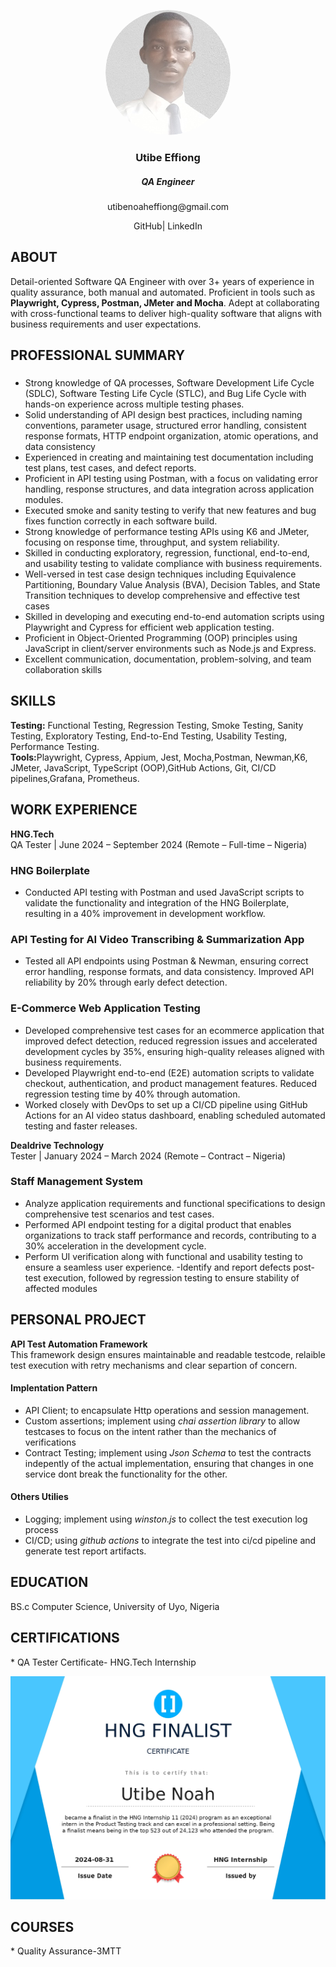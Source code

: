 


<p align="center">
  <a href="">
    <img src="https://github.com/utibenoah/QA_portfolio/blob/main/huy-removebg-preview-modified.png" 
         alt="Clickable Image" 
         width="200" 
         height="200" 
         style="border-radius:50%;" />
  </a>

</p>


 <h3 align="center"> Utibe Effiong</h3>
<h5 align="center">QA Engineer</h5>
<p align="center">utibenoaheffiong@gmail.com</p>
<p align="center">GitHub| LinkedIn</p>



<h2>
  ABOUT
</h2>

Detail-oriented Software QA Engineer with over 3+ years of experience in quality assurance, both manual and automated. Proficient in tools such as <b>Playwright, Cypress, Postman, JMeter and Mocha</b>. Adept at collaborating with cross-functional teams to deliver high-quality software that aligns with business requirements and user expectations.




<h2>PROFESSIONAL SUMMARY</h2>

### 
- Strong knowledge of QA processes, Software Development Life Cycle (SDLC), Software Testing Life Cycle (STLC), and Bug Life Cycle with hands-on experience across multiple testing phases.
- Solid understanding of API design best practices, including naming conventions, parameter usage, structured error handling, consistent response formats, HTTP endpoint organization, atomic operations, and data consistency
- Experienced in creating and maintaining test documentation including test plans, test cases, and defect reports.
- Proficient in API testing using Postman, with a focus on validating error handling, response structures, and data integration across application modules.
- Executed smoke and sanity testing to verify that new features and bug fixes function correctly in each software build.
- Strong knowledge of  performance testing APIs using K6 and JMeter, focusing on response time, throughput, and system reliability.
- Skilled in conducting exploratory, regression, functional, end-to-end, and usability testing to validate compliance with business requirements.
- Well-versed in test case design techniques including Equivalence Partitioning, Boundary Value Analysis (BVA), Decision Tables, and State Transition techniques to develop comprehensive and effective test cases
- Skilled in developing and executing end-to-end automation scripts using Playwright and Cypress for efficient web application testing.
- Proficient in Object-Oriented Programming (OOP) principles using JavaScript in client/server environments such as Node.js and Express.
- Excellent communication, documentation, problem-solving, and team collaboration skills




<h2>
  SKILLS
</h2>
  <b>Testing:</b> Functional Testing, Regression Testing, Smoke Testing, Sanity Testing, Exploratory Testing, End-to-End Testing, Usability Testing, Performance Testing.<br>
  <b>Tools:</b>Playwright, Cypress, Appium, Jest, Mocha,Postman, Newman,K6, JMeter, JavaScript, TypeScript (OOP),GitHub Actions, Git, CI/CD pipelines,Grafana, Prometheus.




<h2>WORK EXPERIENCE</h2>

<b>HNG.Tech</b><br>
QA Tester | June 2024 – September 2024 (Remote – Full-time – Nigeria)
### HNG Boilerplate
- Conducted API testing with Postman and used JavaScript scripts to validate the functionality and integration of the HNG Boilerplate, resulting in a 40% improvement in development workflow.
### API Testing for AI Video Transcribing & Summarization App
- Tested all API endpoints using Postman & Newman, ensuring correct error handling, response formats, and data consistency. Improved API reliability by 20% through early defect detection.
### E-Commerce Web Application Testing
- Developed comprehensive test cases for an ecommerce application that improved defect detection, reduced regression issues and accelerated development cycles by 35%, ensuring high-quality releases aligned with business requirements.
- Developed Playwright  end-to-end (E2E) automation scripts to validate checkout, authentication, and product management features. Reduced regression testing time by 40% through automation.
- Worked closely with DevOps to set up a CI/CD pipeline using GitHub Actions for an AI video status dashboard, enabling scheduled automated testing and faster releases.


<b>Dealdrive Technology</b><br>
Tester | January 2024 – March 2024 (Remote – Contract – Nigeria)

### Staff Management System
- Analyze application requirements and functional specifications to design comprehensive test scenarios and test cases.
- Performed API endpoint testing for a digital product that enables organizations to track staff performance and records, contributing to a 30% acceleration in the development cycle.
- Perform UI verification along with functional and usability testing to ensure a seamless user experience.
 -Identify and report defects post-test execution, followed by regression testing to ensure stability of affected modules






<h2>
  PERSONAL PROJECT
</h2>
    <b>API Test Automation Framework
</b><br>
    This framework design ensures maintainable and readable testcode, relaible test execution with retry mechanisms and clear separtion of concern.

  #### Implentation Pattern
  - API Client; to encapsulate Http operations and session management.
  - Custom assertions; implement using *chai assertion library* to allow testcases to focus on the intent rather than the mechanics of verifications
  - Contract Testing; implement using *Json Schema* to test the contracts indepently of the actual implementation, ensuring that changes in one service dont break the functionality for the other.

  #### Others Utilies
  - Logging; implement using *winston.js* to collect the test execution log process
  - CI/CD; using *github actions* to integrate the test into ci/cd pipeline and generate test report artifacts.




<h2>
  EDUCATION
</h2>
 
 <div>
    BS.c Computer Science, University of Uyo, Nigeria 
  

 </div>

  

 <h2>
  CERTIFICATIONS
</h2>
   *   QA Tester Certificate- HNG.Tech Internship 
 
![QA Tester Certificate- HNG.Tech Internship](https://github.com/utibenoah/QA_portfolio/blob/main/HNG%20Internship%2011_Utibe%20Noah_certificate_page-0001.jpg)


  <h2>
  COURSES
</h2>
   *   Quality Assurance-3MTT
